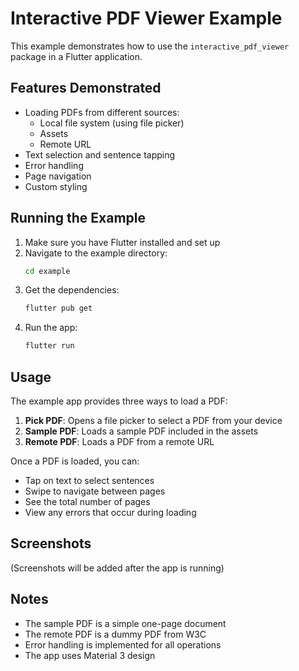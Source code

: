# Interactive PDF Viewer Example

This example demonstrates how to use the `interactive_pdf_viewer` package in a Flutter application.

## Features Demonstrated

- Loading PDFs from different sources:
  - Local file system (using file picker)
  - Assets
  - Remote URL
- Text selection and sentence tapping
- Error handling
- Page navigation
- Custom styling

## Running the Example

1. Make sure you have Flutter installed and set up
2. Navigate to the example directory:
   ```bash
   cd example
   ```
3. Get the dependencies:
   ```bash
   flutter pub get
   ```
4. Run the app:
   ```bash
   flutter run
   ```

## Usage

The example app provides three ways to load a PDF:

1. **Pick PDF**: Opens a file picker to select a PDF from your device
2. **Sample PDF**: Loads a sample PDF included in the assets
3. **Remote PDF**: Loads a PDF from a remote URL

Once a PDF is loaded, you can:
- Tap on text to select sentences
- Swipe to navigate between pages
- See the total number of pages
- View any errors that occur during loading

## Screenshots

(Screenshots will be added after the app is running)

## Notes

- The sample PDF is a simple one-page document
- The remote PDF is a dummy PDF from W3C
- Error handling is implemented for all operations
- The app uses Material 3 design 